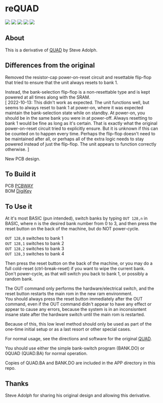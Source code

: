 # reQUAD
![](../../raw/main/PCB/reQUAD_f.jpg)
![](../../raw/main/PCB/reQUAD_b.jpg)
![](../../raw/main/PCB/reQUAD_top.jpg)
![](../../raw/main/PCB/reQUAD_bottom.jpg)
![](../../raw/main/PCB/reQUAD.svg)

## About
This is a derivative of [QUAD](http://bitchin100.com/wiki/index.php?title=QUAD) by Steve Adolph.

## Differences from the original
Removed the resistor-cap power-on-reset circuit and resettable flip-flop that tried to ensure that the unit always resets to bank 1.

Instead, the bank-selection flip-flop is a non-resettable type and is kept powered at all times along with the SRAM.  
\[ 2022-10-13: This didn't work as expected. The unit functions well, but seems to always reset to bank 1 at power-on, where it was expected maintain the bank-selection state while on standby. At power-on, you should be in the same bank you were in at power-off. Always resetting to bank 1 would be fine as long as it's certain. That is exactly what the original power-on-reset circuit tried to explicitly ensure. But it is unknown if this can be counted on to happen every time. Perhaps the flip-flop doesn't need to be maintained after all, or perhaps all of the extra logic needs to stay powered instead of just the flip-flop. The unit appears to function correctly otherwise.  \]

New PCB design.

## To Build it
PCB [PCBWAY](https://www.pcbway.com/project/shareproject/reQUAD_RAM_Expansion_for_TRS_80_Model_100_8690cd19.html)  
BOM [DigiKey](https://www.digikey.com/short/vjmw4r5c)

## To Use it
At it's most BASIC (pun intended), switch banks by typing ```OUT 128,n``` in BASIC, where n is the desired bank number from 0 to 3, and then press the reset button on the back of the machine, but do NOT power-cycle.

```OUT 128,0``` switches to bank 1  
```OUT 128,1``` switches to bank 2  
```OUT 128,2``` switches to bank 3  
```OUT 128,3``` switches to bank 4  

Then press the reset button on the back of the machine, or you may do a full cold-reset (ctrl-break-reset) if you want to wipe the current bank.  
Don't power-cycle, as that will switch you back to bank 1, or possibly a random bank.

The OUT command only performs the hardware/electrical switch, and the reset button restarts the main rom in the new ram environment.  
You should always press the reset button immediately after the OUT command, even if the OUT command didn't appear to have any effect or appear to cause any errors, because the system is in an inconsisntent insane state after the hardware switch until the main rom is restarted.  

Because of this, this low level method should only be used as part of the one-time initial setup or as a last resort or other special cases.  

For normal usage, see the directions and software for the original [QUAD](http://bitchin100.com/wiki/index.php?title=QUAD).  

You should use either the simple bank-switch program (BANK.DO) or 0QUAD (QUAD.BA) for normal operation.  

Copies of QUAD.BA and BANK.DO are included in the APP directory in this repo.

## Thanks
Steve Adolph for sharing his original design and allowing this derivative.

